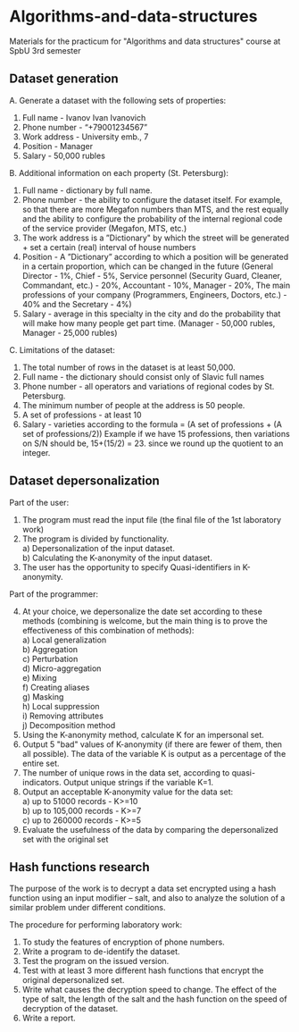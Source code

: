 # Algorithms-and-data-structures
Materials for the practicum for "Algorithms and data structures" course at SpbU 3rd semester

## Dataset generation

A. Generate a dataset with the following sets of properties:

1. Full name - Ivanov Ivan Ivanovich
2. Phone number - “+79001234567”
3. Work address - University emb., 7
4. Position - Manager
5. Salary - 50,000 rubles

B. Additional information on each property (St. Petersburg):

1. Full name - dictionary by full name.
2. Phone number - the ability to configure the dataset itself. For example,
so that there are more Megafon numbers than MTS, and the rest equally
and the ability to configure the probability of the internal regional
code of the service provider (Megafon, MTS, etc.)
3. The work address is a ”Dictionary" by which the street will be generated +
set a certain (real) interval of house numbers
4. Position - A ”Dictionary” according to which a position will be generated in
a certain proportion, which can be changed in the future (General
Director - 1%, Chief - 5%, Service personnel (Security Guard,
Cleaner, Commandant, etc.) - 20%, Accountant - 10%, Manager - 20%,
The main professions of your company (Programmers, Engineers,
Doctors, etc.) - 40% and the Secretary - 4%)
5. Salary - average in this specialty in the city and do
the probability that will make how many people get part time.
(Manager - 50,000 rubles, Manager - 25,000 rubles)

C. Limitations of the dataset:

1. The total number of rows in the dataset is at least 50,000.
2. Full name - the dictionary should consist only of Slavic full names
3. Phone number - all operators and variations of regional codes by
St. Petersburg.
4. The minimum number of people at the address is 50 people.
5. A set of professions - at least 10
6. Salary - varieties according to the formula = (A set of professions + (A set
of professions/2))
Example if we have 15 professions, then variations on S/N should be,
15+(15/2) = 23. since we round up the quotient to an integer.

## Dataset depersonalization

Part of the user:

1) The program must read the input file (the final file of the 1st laboratory work)
2) The program is divided by functionality.  
  a) Depersonalization of the input dataset.  
  b) Calculating the K-anonymity of the input dataset.
4) The user has the opportunity to specify Quasi-identifiers in K-anonymity.

Part of the programmer:

4) At your choice, we depersonalize the date set according to these methods (combining is welcome, but the main thing is to prove the effectiveness of this combination of methods):  
  a) Local generalization  
  b) Aggregation  
  c) Perturbation  
  d) Micro-aggregation  
  e) Mixing  
  f) Creating aliases  
  g) Masking  
  h) Local suppression  
  i) Removing attributes  
  j) Decomposition method  
5) Using the K-anonymity method, calculate K for an impersonal set.
6) Output 5 "bad" values of K-anonymity (if there are fewer of them, then all possible). The data of the variable K is output as a percentage of the entire set. 
7) The number of unique rows in the data set, according to quasi-indicators. Output unique strings if the variable K=1. 
8) Output an acceptable K-anonymity value for the data set:  
  a) up to 51000 records - K>=10  
  b) up to 105,000 records - K>=7  
  c) up to 260000 records - K>=5  
9) Evaluate the usefulness of the data by comparing the depersonalized set with the original set

## Hash functions research

The purpose of the work is to decrypt a data set encrypted using a hash function using an input modifier – salt, and also to analyze the solution of a similar problem under different conditions.

The procedure for performing laboratory work:

1. To study the features of encryption of phone numbers.
2. Write a program to de-identify the dataset.
3. Test the program on the issued version.
4. Test with at least 3 more different hash functions that encrypt the original depersonalized set.
5. Write what causes the decryption speed to change. The effect of the type of salt, the length of the salt and the hash function on the speed of decryption of the dataset.
6. Write a report.
